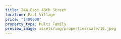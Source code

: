 ```yaml
---
title: 244 East 48th Street
location: East Village
price: "1400000"
property_type: Multi Family
preview_image: assets/img/properties/sale/10.jpeg
---
```


